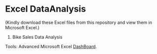 # Excel DataAnalysis 
(Kindly download these Excel files from this repository and view them in Microsoft Excel.)

1) Bike Sales Data Analysis

Tools: Advanced Microsoft Excel
[DashBoard](https://github.com/surabhichandran/ExcelDataAnalysis/blob/main/Visuals/Bike_Dashboard.png).
